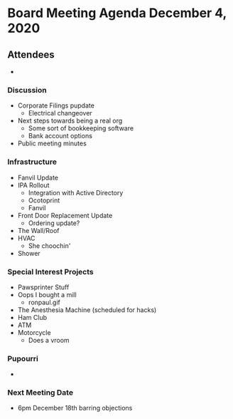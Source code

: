 # Board Meeting Agenda December 4, 2020

## Attendees
-

### Discussion
- Corporate Filings pupdate
  - Electrical changeover
- Next steps towards being a real org
  - Some sort of bookkeeping software
  - Bank account options
- Public meeting minutes

### Infrastructure
- Fanvil Update
- IPA Rollout
  - Integration with Active Directory
  - Ocotoprint
  - Fanvil
- Front Door Replacement Update
  - Ordering update?
- The Wall/Roof
- HVAC
  - She choochin'
- Shower

### Special Interest Projects
- Pawsprinter Stuff
- Oops I bought a mill
  - ronpaul.gif
- The Anesthesia Machine (scheduled for hacks)
- Ham Club
- ATM
- Motorcycle
  - Does a vroom

### Pupourri
-


### Next Meeting Date
- 6pm December 18th barring objections
